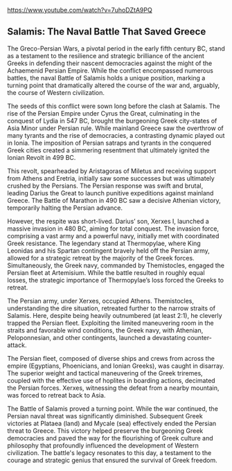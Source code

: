 https://www.youtube.com/watch?v=7uhoDZtA9PQ

## Salamis: The Naval Battle That Saved Greece

The Greco-Persian Wars, a pivotal period in the early fifth century BC, stand as a testament to the resilience and strategic brilliance of the ancient Greeks in defending their nascent democracies against the might of the Achaemenid Persian Empire.  While the conflict encompassed numerous battles, the naval Battle of Salamis holds a unique position, marking a turning point that dramatically altered the course of the war and, arguably, the course of Western civilization.

The seeds of this conflict were sown long before the clash at Salamis.  The rise of the Persian Empire under Cyrus the Great, culminating in the conquest of Lydia in 547 BC, brought the burgeoning Greek city-states of Asia Minor under Persian rule.  While mainland Greece saw the overthrow of many tyrants and the rise of democracies, a contrasting dynamic played out in Ionia.  The imposition of Persian satraps and tyrants in the conquered Greek cities created a simmering resentment that ultimately ignited the Ionian Revolt in 499 BC.

This revolt, spearheaded by Aristagoras of Miletus and receiving support from Athens and Eretria, initially saw some successes but was ultimately crushed by the Persians.  The Persian response was swift and brutal, leading Darius the Great to launch punitive expeditions against mainland Greece.  The Battle of Marathon in 490 BC saw a decisive Athenian victory, temporarily halting the Persian advance.

However, the respite was short-lived.  Darius’ son, Xerxes I, launched a massive invasion in 480 BC, aiming for total conquest.  The invasion force, comprising a vast army and a powerful navy, initially met with coordinated Greek resistance.  The legendary stand at Thermopylae, where King Leonidas and his Spartan contingent bravely held off the Persian army, allowed for a strategic retreat by the majority of the Greek forces.  Simultaneously, the Greek navy, commanded by Themistocles, engaged the Persian fleet at Artemisium.  While the battle resulted in roughly equal losses, the strategic importance of Thermopylae’s loss forced the Greeks to retreat.

The Persian army, under Xerxes, occupied Athens.  Themistocles, understanding the dire situation, retreated further to the narrow straits of Salamis.  Here, despite being heavily outnumbered (at least 2:1), he cleverly trapped the Persian fleet.  Exploiting the limited maneuvering room in the straits and favorable wind conditions, the Greek navy, with Athenian, Peloponnesian, and other contingents, launched a devastating counter-attack.

The Persian fleet, composed of diverse ships and crews from across the empire (Egyptians, Phoenicians, and Ionian Greeks), was caught in disarray.  The superior weight and tactical maneuvering of the Greek triremes, coupled with the effective use of hoplites in boarding actions, decimated the Persian forces.  Xerxes, witnessing the defeat from a nearby mountain, was forced to retreat back to Asia.

The Battle of Salamis proved a turning point.  While the war continued, the Persian naval threat was significantly diminished.  Subsequent Greek victories at Plataea (land) and Mycale (sea) effectively ended the Persian threat to Greece.  This victory helped preserve the burgeoning Greek democracies and paved the way for the flourishing of Greek culture and philosophy that profoundly influenced the development of Western civilization.  The battle's legacy resonates to this day, a testament to the courage and strategic genius that ensured the survival of Greek freedom.
